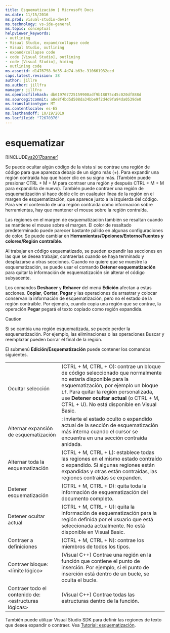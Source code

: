 ```yaml
---
title: Esquematización | Microsoft Docs
ms.date: 11/15/2016
ms.prod: visual-studio-dev14
ms.technology: vs-ide-general
ms.topic: conceptual
helpviewer_keywords:
- outlining
- Visual Studio, expand/collapse code
- Visual Studio, outlining
- expand/collapse code
- code [Visual Studio], outlining
- code [Visual Studio], hiding
- outlining code
ms.assetid: d1476758-9d35-4d74-b63c-310661932ecd
caps.latest.revision: 38
author: jillre
ms.author: jillfra
manager: jillfra
ms.openlocfilehash: db619767725159900adf9b18075c45c020df888d
ms.sourcegitcommit: a8e8f4bd5d508da34bbe9f2d4d9fa94da0539de0
ms.translationtype: MT
ms.contentlocale: es-ES
ms.lasthandoff: 10/19/2019
ms.locfileid: "72670376"
---
```

# <a name="outlining"></a>esquematizar
[!INCLUDE[vs2017banner](../includes/vs2017banner.md)]

Se puede ocultar algún código de la vista si se contrae una región de código para que aparezca debajo de un signo más (+). Para expandir una región contraída hay que hacer clic en su signo más. (También puede presionar CTRL + M + M para contraer una región y después CTRL + M + M para expandirla de nuevo). También puede contraer una región de esquematización si hace doble clic en cualquier línea de la región en el margen de esquematización, que aparece justo a la izquierda del código. Para ver el contenido de una región contraída como información sobre herramientas, hay que mantener el mouse sobre la región contraída.

 Las regiones en el margen de esquematización también se resaltan cuando se mantiene el mouse sobre el margen. El color de resaltado predeterminado puede parecer bastante pálido en algunas configuraciones de color. Se puede cambiar en **Herramientas/Opciones/Entorno/Fuentes y colores/Región contraíble**.

 Al trabajar en código esquematizado, se pueden expandir las secciones en las que se desea trabajar, contraerlas cuando se haya terminado y desplazarse a otras secciones. Cuando no quiere que se muestre la esquematización, se puede usar el comando **Detener esquematización** para quitar la información de esquematización sin alterar el código subyacente.

 Los comandos **Deshacer** y **Rehacer** del menú **Edición** afectan a estas acciones. **Copiar**, **Cortar**, **Pegar** y las operaciones de arrastrar y colocar conservan la información de esquematización, pero no el estado de la región contraíble. Por ejemplo, cuando copia una región que se contrae, la operación **Pegar** pegará el texto copiado como región expandida.

> [!CAUTION]
> Si se cambia una región esquematizada, se puede perder la esquematización. Por ejemplo, las eliminaciones o las operaciones Buscar y reemplazar pueden borrar el final de la región.

 El submenú **Edición/Esquematización** puede contener los comandos siguientes.

|||
|-|-|
|Ocultar selección|(CTRL + M, CTRL + O): contrae un bloque de código seleccionado que normalmente no estaría disponible para la esquematización, por ejemplo un bloque `if`. Para quitar la región personalizada, use **Detener ocultar actual** (o CTRL + M, CTRL + U). No está disponible en Visual Basic.|
|Alternar expansión de esquematización|: invierte el estado oculto o expandido actual de la sección de esquematización más interna cuando el cursor se encuentra en una sección contraída anidada.|
|Alternar toda la esquematización|(CTRL + M, CTRL + L): establece todas las regiones en el mismo estado contraído o expandido. Si algunas regiones están expandidas y otras están contraídas, las regiones contraídas se expanden.|
|Detener esquematización|(CTRL + M, CTRL + D): quita toda la información de esquematización del documento completo.|
|Detener ocultar actual|(CTRL + M, CTRL + U): quita la información de esquematización para la región definida por el usuario que está seleccionada actualmente. No está disponible en Visual Basic.|
|Contraer a definiciones|(CTRL + M, CTRL + N): contrae los miembros de todos los tipos.|
|Contraer bloque:\<límite lógico>|(Visual C++) Contrae una región en la función que contiene el punto de inserción. Por ejemplo, si el punto de inserción está dentro de un bucle, se oculta el bucle.|
|Contraer todo el contenido de: \<estructuras lógicas>|(Visual C++) Contrae todas las estructuras dentro de la función.|

 También puede utilizar Visual Studio SDK para definir las regiones de texto que desea expandir o contraer. Vea [Tutorial: esquematización](../extensibility/walkthrough-outlining.md).
